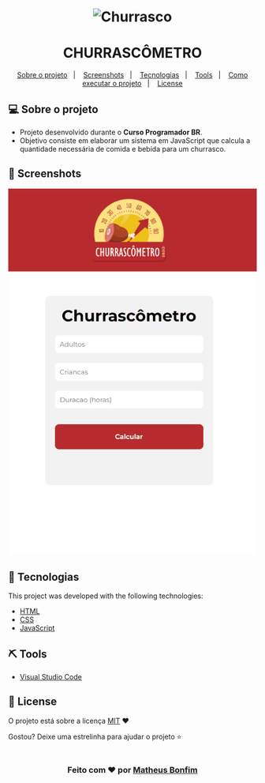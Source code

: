 <!-- CAPA -->

<h1 align="center">
     <img alt="Churrasco" src= "https://ai-i2.infcdn.net/icons_siandroid/png/200/14775/14775205.png" width="200px" />
</h1>

<h1 align="center">
   CHURRASCÔMETRO
</h1>


<!--INDEX-->
<p align="center">
  <a href="#-sobre-o-projeto">Sobre o projeto</a>&nbsp;&nbsp;&nbsp;|&nbsp;&nbsp;&nbsp;
  <a href="#screenshots">Screenshots</a>&nbsp;&nbsp;&nbsp;|&nbsp;&nbsp;&nbsp;
  <a href="#rocket-tecnologias">Tecnologias</a>&nbsp;&nbsp;&nbsp;|&nbsp;&nbsp;&nbsp;
  <a href="#-tools">Tools</a>&nbsp;&nbsp;&nbsp;|&nbsp;&nbsp;&nbsp;
  <a href="#-como-executar-o-projeto">Como executar o projeto</a>&nbsp;&nbsp;&nbsp;|&nbsp;&nbsp;&nbsp;
  <a href="#memo-license">License</a>
</p>


<!-- Tópicos -->

## 💻 Sobre o projeto

- Projeto desenvolvido durante o **Curso Programador BR**.
- Objetivo consiste em elaborar um sistema em JavaScript que calcula a quantidade necessária de comida e bebida para um churrasco.

## 📸 Screenshots

![gif](.github/Churrascometro-Test.gif)

## :rocket: Tecnologias

This project was developed with the following technologies:

- [HTML]()
- [CSS]()
- [JavaScript]()


## ⛏ Tools
- [Visual Studio Code](https://code.visualstudio.com/)


## :memo: License

O projeto está sobre a licença [MIT](./LICENSE) ❤️ 

Gostou? Deixe uma estrelinha para ajudar o projeto ⭐

<!-- Mensagem final -->
<h3 align="center"><br>
Feito com ❤️ por <a href="https://www.linkedin.com/in/matheusfbonfim/">Matheus Bonfim</a>
<br><br>
</h3>
</h3>
